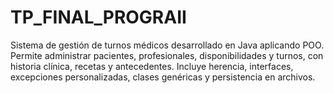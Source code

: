 # TP_FINAL_PROGRAII
Sistema de gestión de turnos médicos desarrollado en Java aplicando POO. Permite administrar pacientes, profesionales, disponibilidades y turnos, con historia clínica, recetas y antecedentes. Incluye herencia, interfaces, excepciones personalizadas, clases genéricas y persistencia en archivos.
